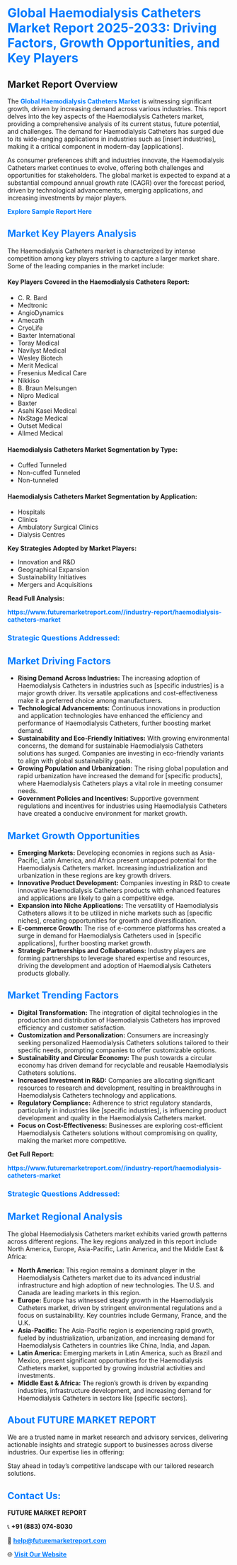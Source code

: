 <h1 style="color: #007BFF;">Global Haemodialysis Catheters Market Report 2025-2033: Driving Factors, Growth Opportunities, and Key Players</h1>

<section id="overview">
<h2>Market Report Overview</h2>
<p>The <a href="https://www.futuremarketreport.com//industry-report/haemodialysis-catheters-market" style="color: #007BFF; text-decoration: none;"><strong>Global Haemodialysis Catheters Market</strong></a> is witnessing significant growth, driven by increasing demand across various industries. This report delves into the key aspects of the Haemodialysis Catheters market, providing a comprehensive analysis of its current status, future potential, and challenges. The demand for Haemodialysis Catheters has surged due to its wide-ranging applications in industries such as [insert industries], making it a critical component in modern-day [applications].</p>
<p>As consumer preferences shift and industries innovate, the Haemodialysis Catheters market continues to evolve, offering both challenges and opportunities for stakeholders. The global market is expected to expand at a substantial compound annual growth rate (CAGR) over the forecast period, driven by technological advancements, emerging applications, and increasing investments by major players.</p>
</section>

<section id="overview">
<p><a href="https://www.futuremarketreport.com//request-sample/reportId=61776" style="color: #007BFF; text-decoration: none;"><strong>Explore Sample Report Here</strong></a></p>
</section>

<section id="key-players">
<h2 style="color: #007BFF;">Market Key Players Analysis</h2>
<p>The Haemodialysis Catheters market is characterized by intense competition among key players striving to capture a larger market share. Some of the leading companies in the market include:</p>
<h4>Key Players Covered in the Haemodialysis Catheters Report:</h4>
<ul><li>C. R. Bard</li><li>Medtronic</li><li>AngioDynamics</li><li>Amecath</li><li>CryoLife</li><li>Baxter International</li><li>Toray Medical</li><li>Navilyst Medical</li><li>Wesley Biotech</li><li>Merit Medical</li><li>Fresenius Medical Care</li><li>Nikkiso</li><li>B. Braun Melsungen</li><li>Nipro Medical</li><li>Baxter</li><li>Asahi Kasei Medical</li><li>NxStage Medical</li><li>Outset Medical</li><li>Allmed Medical</li></ul>
<h4>Haemodialysis Catheters Market Segmentation by Type:</h4>
<ul><li>Cuffed Tunneled</li><li>Non-cuffed Tunneled</li><li>Non-tunneled</li></ul>

<h4>Haemodialysis Catheters Market Segmentation by Application:</h4>
<ul><li>Hospitals</li><li>Clinics</li><li>Ambulatory Surgical Clinics</li><li>Dialysis Centres</li></ul>
<p><strong>Key Strategies Adopted by Market Players:</strong></p>
<ul>
<li>Innovation and R&D</li>
<li>Geographical Expansion</li>
<li>Sustainability Initiatives</li>
<li>Mergers and Acquisitions</li>
</ul>
</section>

<section>
<p><strong>Read Full Analysis: </strong></p><a href="https://www.futuremarketreport.com//industry-report/haemodialysis-catheters-market" style="color: #007BFF; text-decoration: none;"><strong>https://www.futuremarketreport.com//industry-report/haemodialysis-catheters-market</strong></a>
<h3 style="color: #007BFF;">Strategic Questions Addressed:</h3>
</section>

<section id="driving-factors">
<h2 style="color: #007BFF;">Market Driving Factors</h2>
<ul>
<li><strong>Rising Demand Across Industries:</strong> The increasing adoption of Haemodialysis Catheters in industries such as [specific industries] is a major growth driver. Its versatile applications and cost-effectiveness make it a preferred choice among manufacturers.</li>
<li><strong>Technological Advancements:</strong> Continuous innovations in production and application technologies have enhanced the efficiency and performance of Haemodialysis Catheters, further boosting market demand.</li>
<li><strong>Sustainability and Eco-Friendly Initiatives:</strong> With growing environmental concerns, the demand for sustainable Haemodialysis Catheters solutions has surged. Companies are investing in eco-friendly variants to align with global sustainability goals.</li>
<li><strong>Growing Population and Urbanization:</strong> The rising global population and rapid urbanization have increased the demand for [specific products], where Haemodialysis Catheters plays a vital role in meeting consumer needs.</li>
<li><strong>Government Policies and Incentives:</strong> Supportive government regulations and incentives for industries using Haemodialysis Catheters have created a conducive environment for market growth.</li>
</ul>
</section>

<section id="growth-opportunities">
<h2 style="color: #007BFF;">Market Growth Opportunities</h2>
<ul>
<li><strong>Emerging Markets:</strong> Developing economies in regions such as Asia-Pacific, Latin America, and Africa present untapped potential for the Haemodialysis Catheters market. Increasing industrialization and urbanization in these regions are key growth drivers.</li>
<li><strong>Innovative Product Development:</strong> Companies investing in R&D to create innovative Haemodialysis Catheters products with enhanced features and applications are likely to gain a competitive edge.</li>
<li><strong>Expansion into Niche Applications:</strong> The versatility of Haemodialysis Catheters allows it to be utilized in niche markets such as [specific niches], creating opportunities for growth and diversification.</li>
<li><strong>E-commerce Growth:</strong> The rise of e-commerce platforms has created a surge in demand for Haemodialysis Catheters used in [specific applications], further boosting market growth.</li>
<li><strong>Strategic Partnerships and Collaborations:</strong> Industry players are forming partnerships to leverage shared expertise and resources, driving the development and adoption of Haemodialysis Catheters products globally.</li>
</ul>
</section>

<section id="trending-factors">
<h2 style="color: #007BFF;">Market Trending Factors</h2>
<ul>
<li><strong>Digital Transformation:</strong> The integration of digital technologies in the production and distribution of Haemodialysis Catheters has improved efficiency and customer satisfaction.</li>
<li><strong>Customization and Personalization:</strong> Consumers are increasingly seeking personalized Haemodialysis Catheters solutions tailored to their specific needs, prompting companies to offer customizable options.</li>
<li><strong>Sustainability and Circular Economy:</strong> The push towards a circular economy has driven demand for recyclable and reusable Haemodialysis Catheters solutions.</li>
<li><strong>Increased Investment in R&D:</strong> Companies are allocating significant resources to research and development, resulting in breakthroughs in Haemodialysis Catheters technology and applications.</li>
<li><strong>Regulatory Compliance:</strong> Adherence to strict regulatory standards, particularly in industries like [specific industries], is influencing product development and quality in the Haemodialysis Catheters market.</li>
<li><strong>Focus on Cost-Effectiveness:</strong> Businesses are exploring cost-efficient Haemodialysis Catheters solutions without compromising on quality, making the market more competitive.</li>
</ul>
</section>

<section>
<p><strong>Get Full Report: </strong></p><a href="https://www.futuremarketreport.com//industry-report/haemodialysis-catheters-market" style="color: #007BFF; text-decoration: none;"><strong>https://www.futuremarketreport.com//industry-report/haemodialysis-catheters-market</strong></a>
<h3 style="color: #007BFF;">Strategic Questions Addressed:</h3>
</section>


<section id="regional-analysis">
<h2 style="color: #007BFF;">Market Regional Analysis</h2>
<p>The global Haemodialysis Catheters market exhibits varied growth patterns across different regions. The key regions analyzed in this report include North America, Europe, Asia-Pacific, Latin America, and the Middle East & Africa:</p>
<ul>
<li><strong>North America:</strong> This region remains a dominant player in the Haemodialysis Catheters market due to its advanced industrial infrastructure and high adoption of new technologies. The U.S. and Canada are leading markets in this region.</li>
<li><strong>Europe:</strong> Europe has witnessed steady growth in the Haemodialysis Catheters market, driven by stringent environmental regulations and a focus on sustainability. Key countries include Germany, France, and the U.K.</li>
<li><strong>Asia-Pacific:</strong> The Asia-Pacific region is experiencing rapid growth, fueled by industrialization, urbanization, and increasing demand for Haemodialysis Catheters in countries like China, India, and Japan.</li>
<li><strong>Latin America:</strong> Emerging markets in Latin America, such as Brazil and Mexico, present significant opportunities for the Haemodialysis Catheters market, supported by growing industrial activities and investments.</li>
<li><strong>Middle East & Africa:</strong> The region’s growth is driven by expanding industries, infrastructure development, and increasing demand for Haemodialysis Catheters in sectors like [specific sectors].</li>
</ul>
</section>

<footer>
<h2 style="color: #007BFF;">About FUTURE MARKET REPORT</h2>
<p>We are a trusted name in market research and advisory services, delivering actionable insights and strategic support to businesses across diverse industries. Our expertise lies in offering:</p>

<p>Stay ahead in today’s competitive landscape with our tailored research solutions.</p>

<h2 style="color: #007BFF;">Contact Us:</h2>
<p><strong>FUTURE MARKET REPORT</strong></p>
<p>📞 <strong>+91 (883) 074-8030</strong></p>
<p>📧 <strong><a href="mailto:help@futuremarketreport.com" style="color: #007BFF;">help@futuremarketreport.com</a></strong></p>
<p>🌐 <strong><a href="https://www.futuremarketreport.com/" style="color: #007BFF;">Visit Our Website</a></strong></p>
</footer>